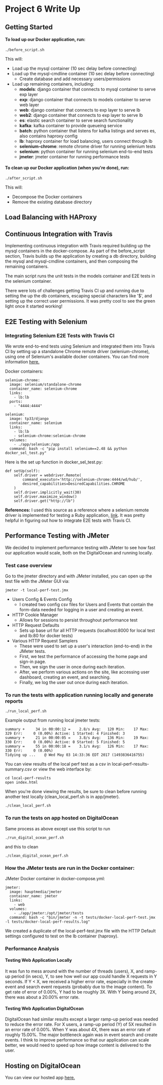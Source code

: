 # Project 6 Write Up
## Getting Started

#### To load up our Docker application, run:
```
./before_script.sh
```
This will:

* Load up the mysql container (10 sec delay before connecting)
* Load up the mysql-cmdline container (10 sec delay before connecting)
  - Create database and add necessary users/permissions
* Load up remaining containers, including:
  - __models__: django container that connects to mysql container to serve exp layer
  - __exp__: django container that connects to models container to serve web layer
  - __web__: django container that connects to exp layer to serve lb
  - __web2__: django container that connects to exp layer to serve lb
  - __es__: elastic search container to serve search functionality
  - __kafka__: kafka container to provide queueing service
  - __batch__: python container that listens for kafka listings and serves es, also contains haproxy config
  - __lb__: haproxy container for load balancing, users connect through lb
  - __selenium-chrome__: remote chrome driver for running selenium tests
  - __selenium__: python container for running selenium end-to-end tests
  - __jmeter__: jmeter container for running performance tests

#### To clean up our Docker application (when you're done), run:
 ```
 ./after_script.sh
 ```
This will:
* Decompose the Docker containers
* Remove the existing database directory

## Load Balancing with HAProxy

## Continuous Integration with Travis
Implementing continuous integration with Travis required building up the mysql containers in the docker-compose. As part of the before_script section, Travis builds up the application by creating a db directory, building the mysql and mysql-cmdline containers, and then composing the remaining containers. 

The main script runs the unit tests in the models container and E2E tests in the selenium container. 

There were lots of challenges getting Travis CI up and running due to setting the up the db containers, escaping special characters like '$', and setting up the correct user permissions. It was pretty cool to see the green light once it started working!

## E2E Testing with Selenium

### Integrating Selenium E2E Tests with Travis CI
We wrote end-to-end tests using Selenium and integrated them into Travis CI by setting up a standalone Chrome remote driver (selenium-chrome), using one of Selenium's available docker containers. You can find more information [here.](https://github.com/SeleniumHQ/docker-selenium)

Docker containers:
```
selenium-chrome:
  image: selenium/standalone-chrome
  container_name: selenium-chrome
  links:
    - lb:lb
  ports:
    - "4444:4444"

selenium:
  image: tp33/django
  container_name: selenium
  links:
    - lb:lb
    - selenium-chrome:selenium-chrome
  volumes:
    - ./app/selenium:/app
  command: bash -c "pip install selenium==2.48 && python docker_sel_test.py"
```

Here is the set up function in docker_sel_test.py:
```
def setUp(self):
    self.driver = webdriver.Remote(
        command_executor='http://selenium-chrome:4444/wd/hub/',
        desired_capabilities=DesiredCapabilities.CHROME
    ) 
    self.driver.implicitly_wait(30)
    self.driver.maximize_window()
    self.driver.get("http://lb")
```
__References:__ I used this source as a reference where a selenium remote driver is implemented for testing a Ruby application, [link](http://underthehood.meltwater.com/blog/2016/11/09/using-docker-with-selenium-server-to-run-your-browser-tests/). It was pretty helpful in figuring out how to integrate E2E tests with Travis CI.

## Performance Testing with JMeter
We decided to implement performance testing with JMeter to see how fast our application would scale, both on the DigitalOcean and running locally. 
### Test case overview
Go to the jmeter directory and with JMeter installed, you can open up the test file with the JMeter GUI via:
```
jmeter -t local-perf-test.jmx
```
* Users Config & Events Config
  - I created two config csv files for Users and Events that contain the form-data needed for logging in a user and creating an event.
* HTTP Cookie Manager
  - Allows for sessions to persist throughout performance test
* HTTP Request Defaults
  - Sets up base url for all HTTP requests (localhost:8000 for local test and lb:80 for docker tests)
* Various HTTP Request Samplers
  - These were used to set up a user's interaction (end-to-end) in the JMeter tests. 
  - First, we test the performance of accessing the home page and sign-in page.
  - Then, we sign the user in once during each iteration.
  - After, we perform various actions on the site, like accessing user dashboard, creating an event, and searching.
  - Finally, we log the user out once during each iteration.

### To run the tests with application running locally and generate reports
```
./run_local_perf.sh
```
Example output from running local jmeter tests:
```
summary +     34 in 00:00:12 =    2.8/s Avg:   120 Min:    17 Max:   329 Err:     0 (0.00%) Active: 1 Started: 4 Finished: 3
summary +     21 in 00:00:05 =    3.8/s Avg:   136 Min:    19 Max:   330 Err:     0 (0.00%) Active: 0 Started: 5 Finished: 5
summary =     55 in 00:00:18 =    3.1/s Avg:   126 Min:    17 Max:   330 Err:     0 (0.00%)
Tidying up ...    @ Wed May 03 14:33:36 EDT 2017 (1493836416755)
```
You can view results of the local perf test as a csv in local-perf-results-summary.csv or view the web interface by:
```
cd local-perf-results
open index.html
```
When you're done viewing the results, be sure to clean before running another test locally (clean_local_perf.sh is in app/jmeter).
```
./clean_local_perf.sh
```
### To run the tests on app hosted on DigitalOcean
Same process as above except use this script to run
```
./run_digital_ocean_perf.sh
```
and this to clean
```
./clean_digital_ocean_perf.sh
```

### How the JMeter tests are run in the Docker container:

JMeter Docker container in docker-compose.yml:
```
jmeter:
  image: hauptmedia/jmeter
  container_name: jmeter
  links:
    - web
  volumes:
    - ./app/jmeter:/opt/jmeter/tests
  command: bash -c "bin/jmeter -n -t tests/docker-local-perf-test.jmx -l tests/docker-local-perf-results.log"
```
We created a duplicate of the local-perf-test.jmx file with the HTTP Default settings configured to test on the lb container (haproxy).

### Performance Analysis

#### Testing Web Application Locally
It was fun to mess around with the number of threads (users), X, and ramp-up period (in secs), Y, to see how well our app could handle X requests in Y seconds. If Y < X, we received a higher error rate, especially in the create event and search event requests (probably due to the image content). To get rate of error of 0.00%, Y had to be roughly 3X. With Y being around 2X, there was about a 20.00% error rate.

#### Testing Web Application DigitalOcean
DigitalOcean had similar results except a larger ramp-up period was needed to reduce the error rate. For X users, a ramp-up period (Y) of 5X resulted in an error rate of 0.00%. When Y was about 4X, there was an error rate of roughly 15.00%. The major bottleneck again was in event search and create events. I think to improve performance so that our application can scale better, we would need to speed up how image content is delivered to the user. 

## Hosting on DigitalOcean
You can view our hosted app [here.](http://107.170.79.157:8000/)
